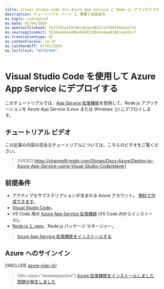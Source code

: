 ```yaml
---
title: Visual Studio Code から Azure App Service に Node.js アプリをデプロイする
description: チュートリアル パート 1、概要と前提条件。
ms.topic: conceptual
ms.date: 03/04/2020
ms.openlocfilehash: 7427292a3f0546c462ecd621fa3f66546beb2726
ms.sourcegitcommit: 553da4e9aa988e5bb823364244ea81961cee5bc7
ms.translationtype: HT
ms.contentlocale: ja-JP
ms.lasthandoff: 07/01/2020
ms.locfileid: "85792449"
---
```

# <a name="deploy-to-azure-app-service-using-visual-studio-code"></a>Visual Studio Code を使用して Azure App Service にデプロイする

このチュートリアルでは、[App Service 拡張機能](https://marketplace.visualstudio.com/items?itemName=ms-azuretools.vscode-azureappservice)を使用して、Node.js アプリケーションを Azure App Service (Linux または Windows 上) にデプロイします。

## <a name="walkthrough-video"></a>チュートリアル ビデオ

この記事の内容の完全なチュートリアルについては、こちらのビデオをご覧ください。

> [!VIDEO https://channel9.msdn.com/Shows/Docs-Azure/Deploy-to-Azure-App-Service-using-Visual-Studio-Code/player]

## <a name="prerequisites"></a>前提条件

- アクティブなサブスクリプションが含まれる Azure アカウント。 [無料で作成できます](https://azure.microsoft.com/free/?utm_source=campaign&utm_campaign=vscode-tutorial-appservice-extension&mktingSource=vscode-tutorial-appservice-extension)。
- [Visual Studio Code](https://code.visualstudio.com/)。
- VS Code 用の [Azure App Service 拡張機能](https://marketplace.visualstudio.com/items?itemName=ms-azuretools.vscode-azureappservice) (VS Code 内からインストール)。
- [Node.js と npm](https://nodejs.org/en/download)、Node.js パッケージ マネージャー。

> <a class="tutorial-install-extension-btn" href="https://marketplace.visualstudio.com/items?itemName=ms-azuretools.vscode-azureappservice">Azure App Service 拡張機能をインストールする</a>

## <a name="sign-in-to-azure"></a>Azure へのサインイン

[!INCLUDE [azure-sign-in](includes/azure-sign-in.md)]

> [!div class="nextstepaction"]
> [Azure 拡張機能をインストールしました](tutorial-vscode-azure-app-service-node-02.md) [問題が発生しました](https://www.research.net/r/PWZWZ52?tutorial=node-deployment-azureappservice&step=getting-started)
